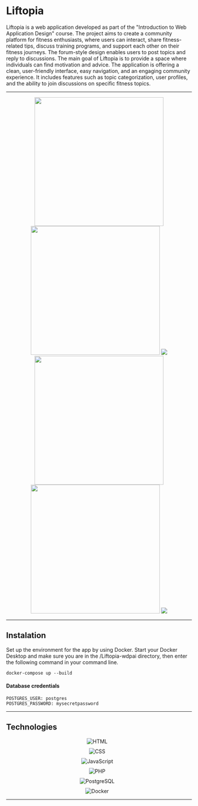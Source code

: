 <h1>Liftopia</h1>

<p>
  Liftopia is a web application developed as part of the "Introduction to Web Application Design" course. The project aims to create a community platform for fitness enthusiasts, where users can interact, share fitness-related tips, discuss training programs, and support each other on their fitness journeys. The forum-style design enables users to post topics and reply to discussions.
  The main goal of Liftopia is to provide a space where individuals can find motivation and advice. 
  The application is offering a clean, user-friendly interface, easy navigation, and an engaging community experience. It includes features such as topic categorization, user profiles, and the ability to join discussions on specific fitness topics.
</p>
<hr>

<div align="center">
  <img src="Liftopia-wdpai/assets/img7.png" width="350">
  <img src="Liftopia-wdpai/assets/img8.png" width="350">
  <img src="Liftopia-wdpai/assets/img1.png">
  <img src="Liftopia-wdpai/assets/img2.png" width="350">
  <img src="Liftopia-wdpai/assets/img5.png" width="350">
  <img src="Liftopia-wdpai/assets/img3.png">
</div>

<hr>

<h2>Instalation</h2>
<p>Set up the environment for the app by using Docker. Start your Docker Desktop and make sure you are in the /Liftopia-wdpai directory, then enter the following command in your command line.</p>
<pre><code>docker-compose up --build</code></pre>

<h4>Database credentials</h4>
<pre><code>POSTGRES_USER: postgres
POSTGRES_PASSWORD: mysecretpassword
</code></pre>

<hr>
<h2>Technologies</h2>
<div style="display: flex; flex-direction: column; align-items: center; gap: 10px;">
    <img src="https://img.icons8.com/color/48/000000/html-5.png" alt="HTML" style="margin-right: 10px;"> 
    <img src="https://img.icons8.com/color/48/000000/css3.png" alt="CSS" style="margin-right: 10px;"> 
    <img src="https://img.icons8.com/color/48/000000/javascript.png" alt="JavaScript" style="margin-right: 10px;"> 
    <img src="https://img.icons8.com/officel/40/000000/php-logo.png" alt="PHP" style="margin-right: 10px;"> 
    <img src="https://img.icons8.com/color/48/000000/sql.png" alt="PostgreSQL" style="margin-right: 10px;">
  <img src="https://img.icons8.com/color/48/000000/docker.png" alt="Docker" style="margin-right: 10px;">
</div>

<hr>
<h2></h2>
